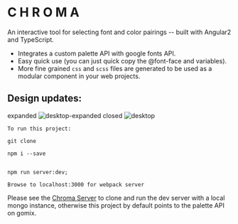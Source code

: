 # C H R O M A

An interactive tool for selecting font and color pairings -- built with Angular2 and TypeScript.

- Integrates a custom palette API with google fonts API.
- Easy quick use (you can just quick copy the @font-face and variables).
- More fine grained `css` and `scss` files are generated to be used as a modular component in your web projects.

## Design updates:
expanded
![desktop-expanded](https://cloud.githubusercontent.com/assets/8305414/23592461/385bbe76-01b6-11e7-94f4-5b2dd196170a.png)
closed
![desktop](https://cloud.githubusercontent.com/assets/8305414/23592462/386e162a-01b6-11e7-8d70-45e70c08b533.png)

```
To run this project:

git clone

npm i --save


npm run server:dev;

Browse to localhost:3000 for webpack server
```

Please see the [Chroma Server](https://github.com/andalex/Chroma-server "Chroma Server")
to clone and run the dev server with a local mongo instance, otherwise this project by default points to the palette API on gomix.
